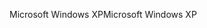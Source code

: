 <span data-ttu-id="cf027-101">Microsoft Windows XP</span><span class="sxs-lookup"><span data-stu-id="cf027-101">Microsoft Windows XP</span></span>